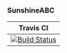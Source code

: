 ### SunshineABC
|Travis CI|
|:-------:|
|[![Build Status](https://travis-ci.org/SunshineABC/sunshineABC.github.io.svg?branch=blog_source)](https://travis-ci.org/SunshineABC/sunshineABC.github.io)|
